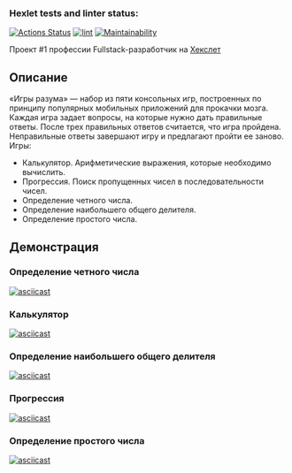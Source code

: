 ### Hexlet tests and linter status:

[![Actions Status](https://github.com/vasilievpg/fullstack-javascript-project-lvl1/workflows/hexlet-check/badge.svg)](https://github.com/vasilievpg/fullstack-javascript-project-lvl1/actions)
[![lint](https://github.com/vasilievpg/fullstack-javascript-project-lvl1/actions/workflows/lint.yml/badge.svg)](https://github.com/vasilievpg/fullstack-javascript-project-lvl1/actions/workflows/lint.yml)
[![Maintainability](https://api.codeclimate.com/v1/badges/13e740209dd28bf607d6/maintainability)](https://codeclimate.com/github/vasilievpg/fullstack-javascript-project-lvl1/maintainability)

Проект #1 профессии Fullstack-разработчик на [Хекслет](https://ru.hexlet.io/programs/fullstack-javascript)

## Описание

«Игры разума» — набор из пяти консольных игр, построенных по принципу популярных мобильных приложений для прокачки мозга. Каждая игра задает вопросы, на которые нужно дать правильные ответы. После трех правильных ответов считается, что игра пройдена. Неправильные ответы завершают игру и предлагают пройти ее заново. Игры:

- Калькулятор. Арифметические выражения, которые необходимо вычислить.
- Прогрессия. Поиск пропущенных чисел в последовательности чисел.
- Определение четного числа.
- Определение наибольшего общего делителя.
- Определение простого числа.

## Демонстрация

### Определение четного числа

[![asciicast](https://asciinema.org/a/T51MGqAJkVkCnmK9agfOxP9Yd.svg)](https://asciinema.org/a/T51MGqAJkVkCnmK9agfOxP9Yd)

### Калькулятор

[![asciicast](https://asciinema.org/a/0cXczvUUtezF3HELxEslOxxHM.svg)](https://asciinema.org/a/0cXczvUUtezF3HELxEslOxxHM)

### Определение наибольшего общего делителя

[![asciicast](https://asciinema.org/a/xPJuxXd0vd06CofvQnGHormwy.svg)](https://asciinema.org/a/xPJuxXd0vd06CofvQnGHormwy)

### Прогрессия

[![asciicast](https://asciinema.org/a/IrqOpLBqciF2DXNdufB97v3di.svg)](https://asciinema.org/a/IrqOpLBqciF2DXNdufB97v3di)

### Определение простого числа

[![asciicast](https://asciinema.org/a/gLmD2zYuGaimgUMRvhxRqj6g6.svg)](https://asciinema.org/a/gLmD2zYuGaimgUMRvhxRqj6g6)
